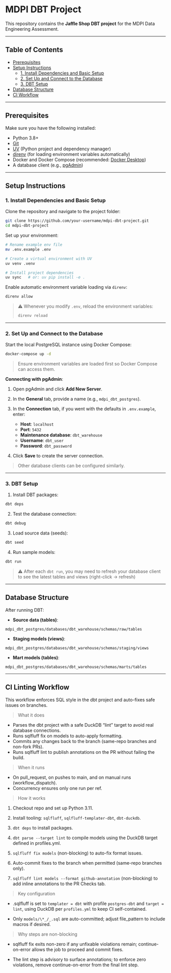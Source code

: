 # MDPI DBT Project

This repository contains the **Jaffle Shop DBT project** for the MDPI Data Engineering Assessment.

---

## Table of Contents

- [Prerequisites](#prerequisites)
- [Setup Instructions](#setup-instructions)
  - [1. Install Dependencies and Basic Setup](#1-install-dependencies-and-basic-setup)
  - [2. Set Up and Connect to the Database](#2-set-up-and-connect-to-the-database)
  - [3. DBT Setup](#3-dbt-setup)
- [Database Structure](#database-structure)
- [CI Workflow](#ci-linting-workflow)

---

## Prerequisites

Make sure you have the following installed:

- Python 3.8+
- [Git](https://git-scm.com/downloads)
- [UV](https://docs.astral.sh/uv/getting-started/) (Python project and dependency manager)
- [direnv](https://direnv.net) (for loading environment variables automatically)
- Docker and Docker Compose (recommended: [Docker Desktop](https://www.docker.com/get-started/))
- A database client (e.g., [pgAdmin](https://www.pgadmin.org/download/))

---

## Setup Instructions

### 1. Install Dependencies and Basic Setup

Clone the repository and navigate to the project folder:

```bash
git clone https://github.com/your-username/mdpi-dbt-project.git
cd mdpi-dbt-project
```

Set up your environment:

```bash
# Rename example env file
mv .env.example .env

# Create a virtual environment with UV
uv venv .venv

# Install project dependencies
uv sync   # or: uv pip install -e .
```

Enable automatic environment variable loading via `direnv`:

```bash
direnv allow
```

> ⚠️ Whenever you modify `.env`, reload the environment variables:
>
> ```bash
> direnv reload
> ```

---

### 2. Set Up and Connect to the Database

Start the local PostgreSQL instance using Docker Compose:

```bash
docker-compose up -d
```

> Ensure environment variables are loaded first so Docker Compose can access them.

**Connecting with pgAdmin**:

1. Open pgAdmin and click **Add New Server**.
2. In the **General** tab, provide a name (e.g., `mdpi_dbt_postgres`).
3. In the **Connection** tab, if you went with the defaults in `.env.example`, enter:

   - **Host**: `localhost`
   - **Port**: `5432`
   - **Maintenance database**: `dbt_warehouse`
   - **Username**: `dbt_user`
   - **Password**: `dbt_password`

4. Click **Save** to create the server connection.

> Other database clients can be configured similarly.

---

### 3. DBT Setup

1. Install DBT packages:

```bash
dbt deps
```

2. Test the database connection:

```bash
dbt debug
```

3. Load source data (seeds):

```bash
dbt seed
```

4. Run sample models:

```bash
dbt run
```

> ⚠️ After each `dbt run`, you may need to refresh your database client to see the latest tables and views (right-click -> refresh)

---

## Database Structure

After running DBT:

- **Source data (tables)**:

```text
mdpi_dbt_postgres/databases/dbt_warehouse/schemas/raw/tables
```

- **Staging models (views)**:

```text
mdpi_dbt_postgres/databases/dbt_warehouse/schemas/staging/views
```

- **Mart models (tables)**:

```text
mdpi_dbt_postgres/databases/dbt_warehouse/schemas/marts/tables
```

---

## CI Linting Workflow

This workflow enforces SQL style in the dbt project and auto-fixes safe issues on branches.

> What it does

- Parses the dbt project with a safe DuckDB “lint” target to avoid real database connections.
- Runs sqlfluff fix on models to auto-apply formatting.
- Commits any changes back to the branch (same-repo branches and non-fork PRs).
- Runs sqlfluff lint to publish annotations on the PR without failing the build.

> When it runs

- On pull_request, on pushes to main, and on manual runs (workflow_dispatch).
- Concurrency ensures only one run per ref.

> How it works

1. Checkout repo and set up Python 3.11.

2. Install tooling: `sqlfluff`, `sqlfluff-templater-dbt`, `dbt-duckdb`.

3. `dbt deps` to install packages.

4. `dbt parse --target lint` to compile models using the DuckDB target defined in profiles.yml.

5. `sqlfluff fix models` (non-blocking) to auto-fix format issues.

6. Auto-commit fixes to the branch when permitted (same-repo branches only).

7. `sqlfluff lint models --format github-annotation` (non-blocking) to add inline annotations to the PR Checks tab.

> Key configuration

- .sqlfluff is set to `templater = dbt` with profile `postgres-dbt` and `target = lint`, using DuckDB per `profiles.yml` to keep CI self-contained.

- Only `models/\*_/_.sql` are auto-committed; adjust file_pattern to include macros if desired.

> Why steps are non-blocking

- sqlfluff fix exits non-zero if any unfixable violations remain; continue-on-error allows the job to proceed and commit fixes.

- The lint step is advisory to surface annotations; to enforce zero violations, remove continue-on-error from the final lint step.
